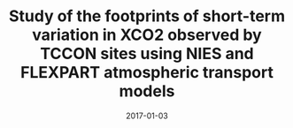 ---
title: "<b>Study of the footprints of short-term variation in XCO2 observed by TCCON sites using NIES and FLEXPART atmospheric transport models</b>"
collection: publications
permalink: /publication/2017-01-03-Belikov
date: 2017-01-03
year: 2017
venue: 'Atmospheric Chemistry and Physics'
paperurl: 'https://doi.org/doi:10.5194/acp-17-143-2017'
citation: '<b>29</b> - Belikov D.A., Maksyutov S., Ganshin A., Zhuravlev R., Deutscher N.M. et al., <b>Study of the footprints of short-term variation in XCO2 observed by TCCON sites using NIES and FLEXPART atmospheric transport models</b>, Atmospheric Chemistry and Physics, 17, 143-157, 2017. <a href="https://doi.org/doi:10.5194/acp-17-143-2017">doi:10.5194/acp-17-143-2017</a> (cited 5 times)

'
---